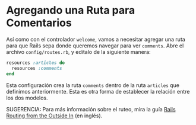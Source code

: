 Agregando una Ruta para Comentarios
===================================

Así como con el controlador `welcome`, vamos a necesitar agregar una ruta para
que Rails sepa donde queremos navegar para ver `comments`. Abre el archivo
`config/routes.rb`, y edítalo de la siguiente manera:

```ruby
resources :articles do
  resources :comments
end
```

Esta configuración crea la ruta `comments` dentro de la ruta `articles` que definimos
anteriormente. Esta es otra forma de establecer la relación entre los dos modelos.

SUGERENCIA: Para más información sobre el ruteo, mira la guía
[Rails Routing from the Outside In](http://guides.rubyonrails.org/routing.html)
(en inglés).
